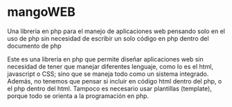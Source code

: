 # mangoWEB
Una libreria en php para el manejo de aplicaciones web pensando solo en el uso de php sin necesidad de escribir un solo código en php dentro del documento de php

Este es una libreria en php que permite diseñar aplicaciones web sin necesidad de tener que manejar diferentes lenguaje, como lo es el html, javascript o CSS; sino que se maneja todo como un sistema integrado. Además, no tenemos que pensar si incluir en código html dentro del php, o el php dentro del html. Tampoco es necesario usar plantillas (template), porque todo se orienta a la programación en php.
